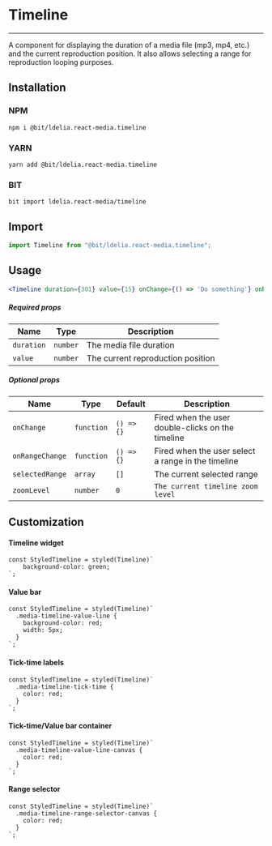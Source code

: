 # Timeline

<!-- STORY -->

<hr>

A component for displaying the duration of a media file (mp3, mp4, etc.) and the current reproduction position. It also allows selecting a range for reproduction looping purposes.

## Installation

### NPM
```
npm i @bit/ldelia.react-media.timeline
```
### YARN
```
yarn add @bit/ldelia.react-media.timeline
```
### BIT
```
bit import ldelia.react-media/timeline
```

## Import

```js
import Timeline from "@bit/ldelia.react-media.timeline";
```

## Usage

```jsx
<Timeline duration={301} value={15} onChange={() => 'Do something'} onRangeChange={() => 'Do something'} />
```

##### Required props

| Name       | Type   | Description                 |
| ---------- | ------ | --------------------------- |
| `duration` | `number` | The media file duration |
| `value` | `number` | The current reproduction position |

##### Optional props

| Name         | Type       | Default    | Description               |
| ------------ | ---------- | ---------- | ------------------------- |
| `onChange`   | `function` | `() => {}` | Fired when the user double-clicks on the timeline |
| `onRangeChange`   | `function`  | `() => {}`    | Fired when the user select a range in the timeline |
| `selectedRange`       | `array`   | `[]`   | The current selected range |
| `zoomLevel`      | `number`   | `0`   | `The current timeline zoom level` |

## Customization

#### Timeline widget
``` 
const StyledTimeline = styled(Timeline)`
    background-color: green;
`;
``` 

#### Value bar
``` 
const StyledTimeline = styled(Timeline)`
  .media-timeline-value-line {
    background-color: red;
    width: 5px;
  }
`;
``` 

#### Tick-time labels
``` 
const StyledTimeline = styled(Timeline)`
  .media-timeline-tick-time {
    color: red;
  }
`;
``` 

#### Tick-time/Value bar container
``` 
const StyledTimeline = styled(Timeline)`
  .media-timeline-value-line-canvas {
    color: red;
  }
`;
``` 

#### Range selector
``` 
const StyledTimeline = styled(Timeline)`
  .media-timeline-range-selector-canvas {
    color: red;
  }
`;
``` 
